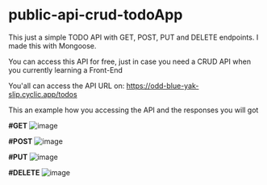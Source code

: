 # public-api-crud-todoApp

This just a simple TODO API with GET, POST, PUT and DELETE endpoints. I made this with Mongoose.

You can access this API for free, just in case you need a CRUD API when you currently learning a Front-End

You'all can access the API URL on: https://odd-blue-yak-slip.cyclic.app/todos

This an example how you accessing the API and the responses you will got

**#GET**
![image](https://user-images.githubusercontent.com/73571506/213107252-6b3f5e69-5c11-4efa-89f3-fa4f8e47c019.png)


**#POST**
![image](https://user-images.githubusercontent.com/73571506/213107128-341d7bfb-7fb2-41fb-9e6a-dee6210988ad.png)

**#PUT**
![image](https://user-images.githubusercontent.com/73571506/213108631-7f7d9957-4853-472c-abb6-10305f3be462.png)

**#DELETE**
![image](https://user-images.githubusercontent.com/73571506/213109029-4b6b8904-eb01-48c6-9421-5eb092f0cf98.png)
